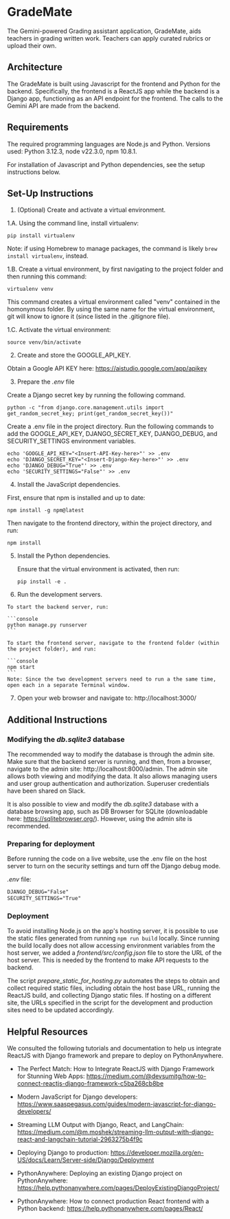 # GradeMate

The Gemini-powered Grading assistant application, GradeMate, aids teachers in grading written work. Teachers can apply curated rubrics or upload their own.

## Architecture

The GradeMate is built using Javascript for the frontend and Python for the backend. Specifically, the frontend is a ReactJS app while the backend is a Django app, functioning as an API endpoint for the frontend. The calls to the Gemini API are made from the backend.

## Requirements

The required programming languages are Node.js and Python. Versions used: Python 3.12.3, node v22.3.0, npm 10.8.1.

For installation of Javascript and Python dependencies, see the setup instructions below.


## Set-Up Instructions

1. (Optional) Create and activate a virtual environment.

  1.A. Using the command line, install virtualenv:

  ```console
  pip install virtualenv
  ```
  Note: if using Homebrew to manage packages, the command is likely `brew install virtualenv`, instead.

  1.B. Create a virtual environment, by first navigating to the project folder and then running this command:

  ```console
  virtualenv venv
  ```

  This command creates a virtual environment called "venv" contained in the homonymous folder. By using the same name for the virtual environment, git will know to ignore it (since listed in the .gitignore file).

  1.C. Activate the virtual environment:

  ```console
  source venv/bin/activate
  ```

2. Create and store the GOOGLE_API_KEY.

  Obtain a Google API KEY here: https://aistudio.google.com/app/apikey


3. Prepare the _.env_ file

  Create a Django secret key by running the following command.

  ```console
  python -c "from django.core.management.utils import get_random_secret_key; print(get_random_secret_key())"
  ```

  Create a .env file in the project directory. Run the following commands to add the GOOGLE_API_KEY, DJANGO_SECRET_KEY, DJANGO_DEBUG, and SECURITY_SETTINGS environment variables.

  ```console
  echo 'GOOGLE_API_KEY="<Insert-API-Key-here>"' >> .env
  echo 'DJANGO_SECRET_KEY="<Insert-Django-Key-here>"' >> .env
  echo 'DJANGO_DEBUG="True"' >> .env
  echo 'SECURITY_SETTINGS="False"' >> .env
  ```

4. Install the JavaScript dependencies.

First, ensure that npm is installed and up to date:

```console
npm install -g npm@latest
```

Then navigate to the frontend directory, within the project directory, and run:

```console
npm install
```

5. Install the Python dependencies.

   Ensure that the virtual environment is activated, then run:

   ```console
   pip install -e .
   ```

  6. Run the development servers.

    To start the backend server, run:

    ```console
    python manage.py runserver
    ```

    To start the frontend server, navigate to the frontend folder (within the project folder), and run:

    ```console
    npm start
    ```
    Note: Since the two development servers need to run a the same time, open each in a separate Terminal window.

7. Open your web browser and navigate to: http://localhost:3000/


## Additional Instructions

### Modifying the _db.sqlite3_ database

The recommended way to modify the database is through the admin site. Make sure that the backend server is running, and then, from a browser, navigate to the admin site: http://localhost:8000/admin. The admin site allows both viewing and modifying the data. It also allows managing users and user group authentication and authorization. Superuser credentials have been shared on Slack.

It is also possible to view and modify the _db.sqlite3_ database with a database browsing app, such as DB Browser for SQLite (downloadable here: https://sqlitebrowser.org/). However, using the admin site is recommended.


### Preparing for deployment

Before running the code on a live website, use the .env file on the host server to turn on the security settings and turn off the Django debug mode.

_.env_ file:
```txt
DJANGO_DEBUG="False"
SECURITY_SETTINGS="True"
```

### Deployment

To avoid installing Node.js on the app's hosting server, it is possible to use the static files generated from running `npm run build` locally. Since running the build locally does not allow accessing environment variables from the host server, we added a _frontend/src/config.json_ file to store the URL of the host server. This is needed by the frontend to make API requests to the backend.

The script _prepare_static_for_hosting.py_ automates the steps to obtain and collect required static files, including obtain the host base URL, running the ReactJS build, and collecting Django static files. If hosting on a different site, the URLs specified in the script for the development and production sites need to be updated accordingly.

## Helpful Resources

We consulted the following tutorials and documentation to help us integrate ReactJS with Django framework and prepare to deploy on PythonAnywhere.

* The Perfect Match: How to Integrate ReactJS with Django Framework for Stunning Web Apps: https://medium.com/@devsumitg/how-to-connect-reactjs-django-framework-c5ba268cb8be

* Modern JavaScript for Django developers: https://www.saaspegasus.com/guides/modern-javascript-for-django-developers/

* Streaming LLM Output with Django, React, and LangChain: https://medium.com/@m.moshek/streaming-llm-output-with-django-react-and-langchain-tutorial-2963275b4f9c

* Deploying Django to production: https://developer.mozilla.org/en-US/docs/Learn/Server-side/Django/Deployment

* PythonAnywhere: Deploying an existing Django project on PythonAnywhere: https://help.pythonanywhere.com/pages/DeployExistingDjangoProject/

* PythonAnywhere: How to connect production React frontend with a Python backend: https://help.pythonanywhere.com/pages/React/
